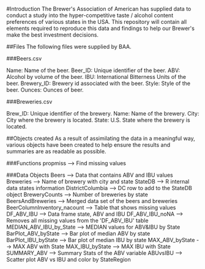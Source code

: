 #Introduction
The Brewer's Association of American has supplied data to conduct a study into the hyper-competitive taste / alcohol content preferences of various states in the USA. This repository will contain all elements required to reproduce this data and findings to help our Brewer's make the best investment decisions.

##Files
The following files were supplied by BAA.

###Beers.csv

Name: Name of the beer.
Beer_ID: Unique identifier of the beer.
ABV: Alcohol by volume of the beer.
IBU: International Bitterness Units of the beer. Brewery_ID: Brewery id associated with the beer. Style: Style of the beer.
Ounces: Ounces of beer.

###Breweries.csv

Brew_ID: Unique identifier of the brewery.
Name: Name of the brewery.
City: City where the brewery is located.
State: U.S. State where the brewery is located.

##Objects created
As a result of assimilating the data in a meaningful way, various objects have been created to help ensure the results and summaries are as readable as possible.

###Functions
propmiss --> Find missing values

###Data Objects
Beers --> Data that contains ABV and IBU values
Breweries --> Name of brewery with city and state
StateDB --> R internal data states information
DistrictColumbia --> DC row to add to the StateDB object
BreweryCounts --> Number of breweries by state
BeersAndBreweries --> Merged data set of the beers and breweries
BeerColumnInventory_nacount --> Table that shows missing values
DF_ABV_IBU --> Data frame state, ABV and IBU
DF_ABV_IBU_noNA --> Removes all missing values from the 'DF_ABV_IBU' table
MEDIAN_ABV_IBU_by_State --> MEDIAN values for ABV&IBU by State
BarPlot_ABV_byState --> Bar plot of median ABV by state
BarPlot_IBU_byState --> Bar plot of median IBU by state
MAX_ABV_byState --> MAX ABV with State
MAX_IBU_byState --> MAX IBU with State
SUMMARY_ABV --> Summary Stats of the ABV variable
ABUvsIBU --> Scatter plot ABV vs IBU and color by StateRegion 


